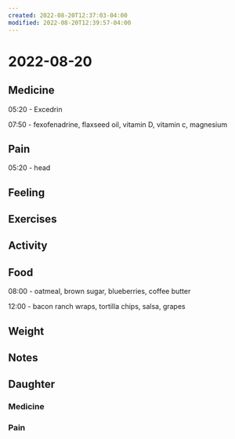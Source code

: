 ```yaml
---
created: 2022-08-20T12:37:03-04:00
modified: 2022-08-20T12:39:57-04:00
---
```


# 2022-08-20

## Medicine

05:20 - Excedrin

07:50 - fexofenadrine, flaxseed oil, vitamin D, vitamin c, magnesium 

## Pain

05:20 - head


## Feeling


## Exercises


## Activity


## Food

08:00 - oatmeal, brown sugar, blueberries, coffee butter

12:00 - bacon ranch wraps, tortilla chips, salsa, grapes



## Weight


## Notes



## Daughter


### Medicine


### Pain
